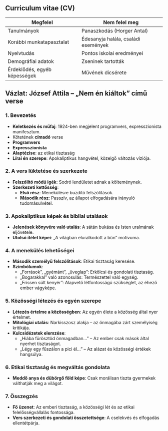 ## Curriculum vitae (CV)
| Megfelel                     | Nem felel meg                       |
| ---------------------------- | ----------------------------------- |
| Tanulmányok                  | Panaszkodás (Horger Antal)          |
| Korábbi munkatapasztalat     | Édesanyja halála, családi események |
| Nyelvtudás                   | Pontos iskolai eredményei           |
| Demográfiai adatok           | Zseninek tartották                  |
| Érdeklődés, egyéb képességek | Művének dicsérete                   |
## Vázlat: József Attila – „Nem én kiáltok” című verse

### 1. Bevezetés

- **Keletkezés és műfaj**: 1924-ben megjelent programvers, expresszionista manifesztum.
- Kötetének **címadó** verse
- **Programvers**
- **Expresszionista**
- **Alaptézise**: az etikai tisztaság 
- **Lírai én szerepe**: Apokaliptikus hangvétel, közelgő változás víziója.

### 2. A vers lüktetése és szerkezete

- **Felszólító módú igék**: Sodró lendületet adnak a költeménynek.
- **Szerkezeti kettősség**:
    - **Első rész**: Menekülésre buzdító felszólítások.
    - **Második rész**: Passzív, az állapot elfogadására irányuló tudomásulvétel.

### 3. Apokaliptikus képek és bibliai utalások

- **Jelenések könyvére való utalás**: A sátán bukása és Isten uralmának eljövetele.
- **Utolsó ítélet képei**: „A világban eluralkodott a bűn” motívuma.

### 4. A menekülés lehetőségei

- **Második személyű felszólítások**: Etikai tisztaság keresése.
- **Szimbólumok**:
    - „Források”, „gyémánt”, „üveglap”: Erkölcsi és gondolati tisztaság.
    - „Bogarakkal” való azonosulás: Természettel való egység.
    - „Frissen sült kenyér”: Alapvető létfontosságú szükséglet, az éhező ember vágyképe.

### 5. Közösségi létezés és egyén szerepe

- **Létezés értelme a közösségben**: Az egyén élete a közösség által nyer értelmet.
- **Mitológiai utalás**: Narkisszosz alakja – az önmagába zárt személyiség kritikája.
- **Kulcsidézetek elemzése**:
    - „Hiába fürösztöd önmagadban…” – Az ember csak mások által nyerhet tisztaságot.
    - „Légy egy fűszálon a pici él…” – Az alázat és közösségi értékek hangsúlya.

### 6. Etikai tisztaság és megváltás gondolata

- **Meddő anya és dübörgő föld képe**: Csak morálisan tiszta gyermekek válthatják meg a világot.

### 7. Összegzés

- **Fő üzenet**: Az emberi tisztaság, a közösségi lét és az etikai felelősségvállalás fontossága.
- **Vers szerkezeti és gondolati összetettsége**: A cselekvés és elfogadás ellentétpárja.